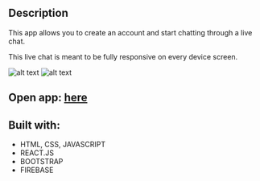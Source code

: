 ## Description

This app allows you to create an account and start chatting through a live chat.

This live chat is meant to be fully responsive on every device screen.

![alt text](https://i.ibb.co/PQPv2VC/zzzz.png)
![alt text](https://i.ibb.co/MpDsJ32/app-2.png)

## Open app: [here](https://sionut0122.github.io/livechat/)

## Built with:
- HTML, CSS, JAVASCRIPT
- REACT.JS
- BOOTSTRAP
- FIREBASE 

